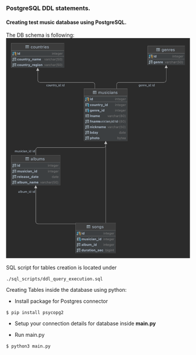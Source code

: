### PostgreSQL DDL statements.
#### Creating test music database using PostgreSQL.

The DB schema is following:
![Drag Racing](db_schemas/db_schema.png)


SQL script for tables creation is located under
```
./sql_scripts/ddl_query_execution.sql
```

Creating Tables inside the database using python:

* Install package for Postgres connector
```
$ pip install psycopg2
```

* Setup your connection details for database inside **main.py**

* Run main.py
```
$ python3 main.py
```
